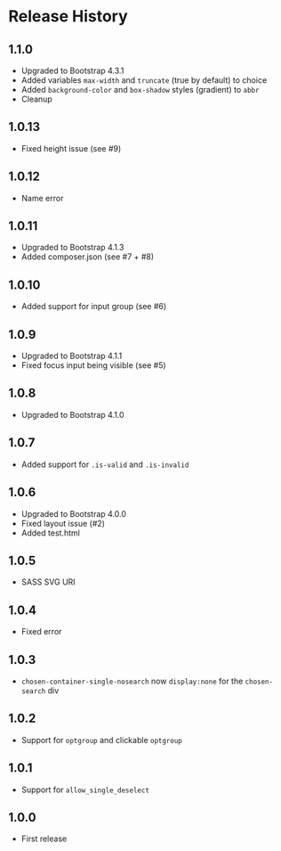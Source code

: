 # Release History

## 1.1.0

* Upgraded to Bootstrap 4.3.1
* Added variables `max-width` and `truncate` (true by default) to choice
* Added `background-color` and `box-shadow` styles (gradient) to `abbr`
* Cleanup

## 1.0.13

* Fixed height issue (see #9)

## 1.0.12

* Name error

## 1.0.11

* Upgraded to Bootstrap 4.1.3
* Added composer.json (see #7 + #8)

## 1.0.10

* Added support for input group (see #6)

## 1.0.9

* Upgraded to Bootstrap 4.1.1
* Fixed focus input being visible (see #5)

## 1.0.8

* Upgraded to Bootstrap 4.1.0

## 1.0.7

* Added support for `.is-valid` and `.is-invalid`

## 1.0.6

* Upgraded to Bootstrap 4.0.0
* Fixed layout issue (#2)
* Added test.html

## 1.0.5

* SASS SVG URI

## 1.0.4

* Fixed error

## 1.0.3

* `chosen-container-single-nosearch` now `display:none` for the `chosen-search` div

## 1.0.2

* Support for `optgroup` and clickable `optgroup`

## 1.0.1

* Support for `allow_single_deselect`

## 1.0.0

* First release
